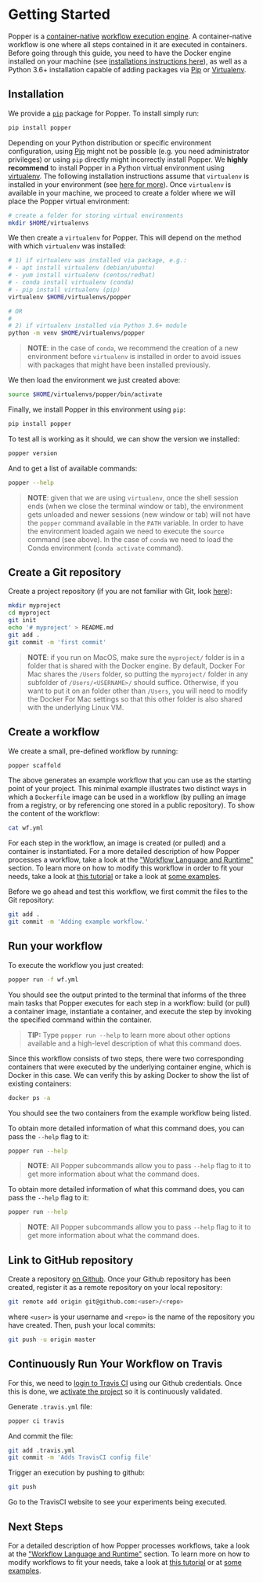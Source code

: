# Getting Started

Popper is a [container-native][cn] [workflow execution engine][wfeng].
A container-native workflow is one where all steps contained in it are
executed in containers. Before going through this guide, you need to
have the Docker engine installed on your machine (see [installations
instructions here][docker-install]), as well as a Python 3.6+
installation capable of adding packages via [Pip][pip] or
[Virtualenv][venv].

## Installation

We provide a [`pip`][pip] package for Popper. To install simply run:

```bash
pip install popper
```

Depending on your Python distribution or specific environment
configuration, using [Pip][pip] might not be possible (e.g. you need
administrator privileges) or using `pip` directly might incorrectly
install Popper. We **highly recommend** to install Popper in a Python
virtual environment using [virtualenv][venv]. The following
installation instructions assume that `virtualenv` is installed in
your environment (see [here for more][venv-install]). Once
`virtualenv` is available in your machine, we proceed to create a
folder where we will place the Popper virtual environment:

```bash
# create a folder for storing virtual environments
mkdir $HOME/virtualenvs
```

We then create a `virtualenv` for Popper. This will depend on the
method with which `virtualenv` was installed:

```bash
# 1) if virtualenv was installed via package, e.g.:
# - apt install virtualenv (debian/ubuntu)
# - yum install virtualenv (centos/redhat)
# - conda install virtualenv (conda)
# - pip install virtualenv (pip)
virtualenv $HOME/virtualenvs/popper

# OR
#
# 2) if virtualenv installed via Python 3.6+ module
python -m venv $HOME/virtualenvs/popper
```

> **NOTE**: in the case of `conda`, we recommend the creation of a new
> environment before `virtualenv` is installed in order to avoid
> issues with packages that might have been installed previously.

We then load the environment we just created above:

```bash
source $HOME/virtualenvs/popper/bin/activate
```

Finally, we install Popper in this environment using `pip`:

```bash
pip install popper
```

To test all is working as it should, we can show the version we
installed:

```bash
popper version
```

And to get a list of available commands:

```bash
popper --help
```

> **NOTE**: given that we are using `virtualenv`, once the shell
session ends (when we close the terminal window or tab), the
environment gets unloaded and newer sessions (new window or tab) will
not have the `popper` command available in the `PATH` variable. In
order to have the environment loaded again we need to execute the
`source` command (see above). In the case of `conda` we need to load
the Conda environment (`conda activate` command).

## Create a Git repository

Create a project repository (if you are not familiar with Git, look
[here](https://www.learnenough.com/git-tutorial)):

```bash
mkdir myproject
cd myproject
git init
echo '# myproject' > README.md
git add .
git commit -m 'first commit'
```

> **NOTE**: if you run on MacOS, make sure the `myproject/` folder is
> in a folder that is shared with the Docker engine. By default,
> Docker For Mac shares the `/Users` folder, so putting the
> `myproject/` folder in any subfolder of `/Users/<USERNAME>/` should
> suffice. Otherwise, if you want to put it on an folder other than
> `/Users`, you will need to modify the Docker For Mac settings so
> that this other folder is also shared with the underlying Linux VM.

## Create a workflow

We create a small, pre-defined workflow by running:

```bash
popper scaffold
```

The above generates an example workflow that you can use as the
starting point of your project. This minimal example illustrates two
distinct ways in which a `Dockerfile` image can be used in a workflow
(by pulling an image from a registry, or by referencing one stored in
a public repository). To show the content of the workflow:

```bash
cat wf.yml
```

For each step in the workflow, an image is created (or pulled) and a
container is instantiated. For a more detailed description of how
Popper processes a workflow, take a look at the ["Workflow Language
and Runtime"](cn_workflows.md) section. To learn more on how to modify
this workflow in order to fit your needs, take a look at [this
tutorial][ghatut] or take a look at [some examples][ex].

Before we go ahead and test this workflow, we first commit the files
to the Git repository:

```bash
git add .
git commit -m 'Adding example workflow.'
```

## Run your workflow

To execute the workflow you just created:

```bash
popper run -f wf.yml
```

You should see the output printed to the terminal that informs of the
three main tasks that Popper executes for each step in a workflow:
build (or pull) a container image, instantiate a container, and
execute the step by invoking the specified command within the
container.

> **TIP:** Type `popper run --help` to learn more about other options
> available and a high-level description of what this command does.

Since this workflow consists of two steps, there were two
corresponding containers that were executed by the underlying
container engine, which is Docker in this case. We can verify this by
asking Docker to show the list of existing containers:

```bash
docker ps -a
```

You should see the two containers from the example workflow being
listed.

To obtain more detailed information of what this command does, you can pass the `--help` flag to it:

```bash
popper run --help
```

> **NOTE**: All Popper subcommands allow you to pass `--help` flag to it to get more information about what the command does.

To obtain more detailed information of what this command does, you can pass the `--help` flag to it:

```bash
popper run --help
```

> **NOTE**: All Popper subcommands allow you to pass `--help` flag to it to get more information about what the command does.

## Link to GitHub repository

Create a repository [on Github][gh-create]. Once your Github
repository has been created, register it as a remote repository on
your local repository:

```bash
git remote add origin git@github.com:<user>/<repo>
```

where `<user>` is your username and `<repo>` is the name of the
repository you have created. Then, push your local commits:

```bash
git push -u origin master
```

## Continuously Run Your Workflow on Travis

For this, we need to [login to Travis CI][cisetup] using our Github
credentials. Once this is done, we [activate the project][ciactivate]
so it is continuously validated.

Generate `.travis.yml` file:

```bash
popper ci travis
```

And commit the file:

```bash
git add .travis.yml
git commit -m 'Adds TravisCI config file'
```

Trigger an execution by pushing to github:

```bash
git push
```


Go to the TravisCI website to see your experiments being executed.

## Next Steps

For a detailed description of how Popper processes workflows, take a
look at the ["Workflow Language and Runtime"](cn_workflows.md)
section. To learn more on how to modify workflows to fit your needs,
take a look at [this tutorial][ghatut] or at [some examples][ex].

[docker-install]: https://docs.docker.com/install/
[wfeng]: https://en.wikipedia.org/wiki/Workflow_engine
[cn]: https://cloudblogs.microsoft.com/opensource/2018/04/23/5-reasons-you-should-be-doing-container-native-development/
[pip]: https://pip.pypa.io/en/stable/
[wfdocs]: gha_workflows.md
[ghatut]: https://popperized.github.io/swc-lesson/
[ex]: https://github.com/popperized/popper-examples
[gh-create]: https://help.github.com/articles/create-a-repo/
[cisetup]: https://docs.travis-ci.com/user/getting-started/#Prerequisites
[ciactivate]: https://docs.travis-ci.com/user/getting-started/#To-get-started-with-Travis-CI
[venv]: https://virtualenv.pypa.io/en/latest/
[venv-install]: https://packaging.python.org/guides/installing-using-pip-and-virtual-environments/#installing-virtualenv
